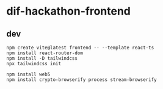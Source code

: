 # dif-hackathon-frontend

## dev

```
npm create vite@latest frontend -- --template react-ts
npm install react-router-dom 
npm install -D tailwindcss
npx tailwindcss init

npm install web5
npm install crypto-browserify process stream-browserify
```
